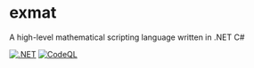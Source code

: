 # exmat
A high-level mathematical scripting language written in .NET C#

[![.NET](https://github.com/semihM/exmat/actions/workflows/dotnet.yml/badge.svg?branch=main)](https://github.com/semihM/exmat/actions/workflows/dotnet.yml)
[![CodeQL](https://github.com/semihM/exmat/actions/workflows/codeql-analysis.yml/badge.svg?branch=main)](https://github.com/semihM/exmat/actions/workflows/codeql-analysis.yml)

